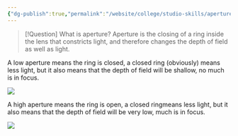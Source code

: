 ```yaml
---
{"dg-publish":true,"permalink":"/website/college/studio-skills/aperture/"}
---
```


> [!Question] What is aperture?
> Aperture is the closing of a ring inside the lens that constricts light, and therefore changes the depth of field as well as light.

A low aperture means the ring is closed, a closed ring (obviously) means less light, but it also means that the depth of field will be shallow, no much is in focus.

![](https://lh6.googleusercontent.com/5Mc9PaR9mIoJDduhZqzQgT9-yYbcs2b3juPmonC7N2NFDWyMuZJqShN-kYEliMwmy6pt7lNKPi1iIOVMfwhXBaE)

A high aperture means the ring is open, a closed ringmeans less light, but it also means that the depth of field will be very low, much is in focus.

![](https://lh6.googleusercontent.com/eqq6nAPDtDirngNMv27Trdn407NnEhCsEF-RJBLn_UL2hqKcACK30RQPsgYZaXOBQO5cWF3nTj92t1-DvR0V_vA)